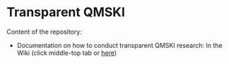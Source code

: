 # Transparent QMSKI

Content of the repository:   
- Documentation on how to conduct transparent QMSKI research: In the Wiki (click middle-top tab or [here](https://github.com/QMSKI/TransparentQMSKI/wiki))
